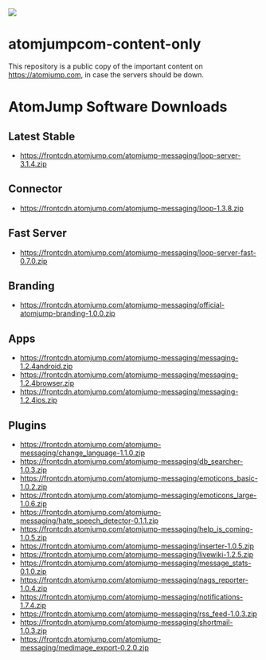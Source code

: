 <img src="https://atomjump.com/images/logo80.png">

# atomjumpcom-content-only
This repository is a public copy of the important content on https://atomjump.com, 
in case the servers should be down.


# AtomJump Software Downloads


## Latest Stable

* https://frontcdn.atomjump.com/atomjump-messaging/loop-server-3.1.4.zip

## Connector

* https://frontcdn.atomjump.com/atomjump-messaging/loop-1.3.8.zip

## Fast Server

* https://frontcdn.atomjump.com/atomjump-messaging/loop-server-fast-0.7.0.zip

## Branding

* https://frontcdn.atomjump.com/atomjump-messaging/official-atomjump-branding-1.0.0.zip

## Apps

* https://frontcdn.atomjump.com/atomjump-messaging/messaging-1.2.4android.zip
* https://frontcdn.atomjump.com/atomjump-messaging/messaging-1.2.4browser.zip
* https://frontcdn.atomjump.com/atomjump-messaging/messaging-1.2.4ios.zip


## Plugins

* https://frontcdn.atomjump.com/atomjump-messaging/change_language-1.1.0.zip
* https://frontcdn.atomjump.com/atomjump-messaging/db_searcher-1.0.3.zip
* https://frontcdn.atomjump.com/atomjump-messaging/emoticons_basic-1.0.2.zip
* https://frontcdn.atomjump.com/atomjump-messaging/emoticons_large-1.0.6.zip
* https://frontcdn.atomjump.com/atomjump-messaging/hate_speech_detector-0.1.1.zip
* https://frontcdn.atomjump.com/atomjump-messaging/help_is_coming-1.0.5.zip
* https://frontcdn.atomjump.com/atomjump-messaging/inserter-1.0.5.zip
* https://frontcdn.atomjump.com/atomjump-messaging/livewiki-1.2.5.zip
* https://frontcdn.atomjump.com/atomjump-messaging/message_stats-0.1.0.zip
* https://frontcdn.atomjump.com/atomjump-messaging/nags_reporter-1.0.4.zip
* https://frontcdn.atomjump.com/atomjump-messaging/notifications-1.7.4.zip
* https://frontcdn.atomjump.com/atomjump-messaging/rss_feed-1.0.3.zip
* https://frontcdn.atomjump.com/atomjump-messaging/shortmail-1.0.3.zip
* https://frontcdn.atomjump.com/atomjump-messaging/medimage_export-0.2.0.zip